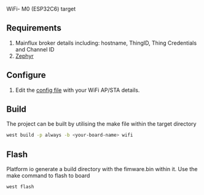  WiFi- M0 (ESP32C6) target
## Requirements
1. Mainflux broker details including: hostname, ThingID, Thing Credentials and Channel ID
2. [Zephyr](https://www.zephyrproject.org/)


## Configure
1. Edit the [config file](/config.h) with your WiFi AP/STA details.

## Build
The project can be built by utilising the make file within the target directory

```bash
west build -p always -b <your-board-name> wifi
```
## Flash
Platform io generate a build directory with the fimware.bin within it. Use the make command to flash to board
```bash
west flash
```